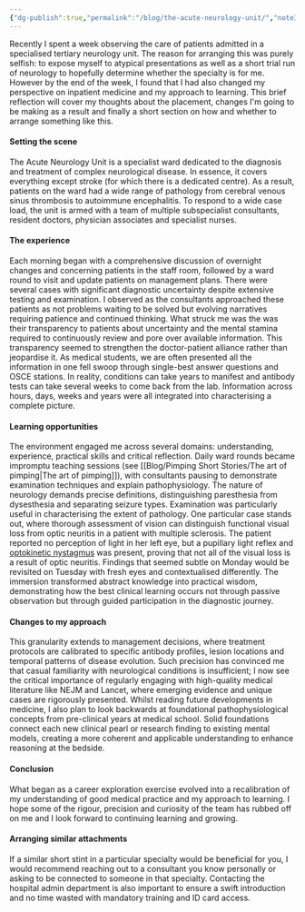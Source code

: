```yaml
---
{"dg-publish":true,"permalink":"/blog/the-acute-neurology-unit/","noteIcon":""}
---
```


Recently I spent a week observing the care of patients admitted in a specialised tertiary neurology unit. The reason for arranging this was purely selfish: to expose myself to atypical presentations as well as a short trial run of neurology to hopefully determine whether the specialty is for me. However by the end of the week, I found that I had also changed my perspective on inpatient medicine and my approach to learning. This brief reflection will cover my thoughts about the placement, changes I'm going to be making as a result and finally a short section on how and whether to arrange something like this. 
#### Setting the scene

The Acute Neurology Unit is a specialist ward dedicated to the diagnosis and treatment of complex neurological disease. In essence, it covers everything except stroke (for which there is a dedicated centre). As a result, patients on the ward had a wide range of pathology from cerebral venous sinus thrombosis to autoimmune encephalitis. To respond to a wide case load, the unit is armed with a team of multiple subspecialist consultants, resident doctors, physician associates and specialist nurses. 
#### The experience

Each morning began with a comprehensive discussion of overnight changes and concerning patients in the staff room, followed by a ward round to visit and update patients on management plans. There were several cases with significant diagnostic uncertainty despite extensive testing and examination. I observed as the consultants approached these patients as not problems waiting to be solved but evolving narratives requiring patience and continued thinking. What struck me was the was their transparency to patients about uncertainty and the mental stamina required to continuously review and pore over available information. This transparency seemed to strengthen the doctor-patient alliance rather than jeopardise it. As medical students, we are often presented all the information in one fell swoop through single-best answer questions and OSCE stations. In reality, conditions can take years to manifest and antibody tests can take several weeks to come back from the lab. Information across hours, days, weeks and years were all integrated into characterising a complete picture. 
#### Learning opportunities

The environment engaged me across several domains: understanding, experience, practical skills and critical reflection. Daily ward rounds became impromptu teaching sessions (see [[Blog/Pimping Short Stories/The art of pimping\|The art of pimping]]), with consultants pausing to demonstrate examination techniques and explain pathophysiology. The nature of neurology demands precise definitions, distinguishing paresthesia from dysesthesia and separating seizure types. Examination was particularly useful in characterising the extent of pathology. One particular case stands out, where thorough assessment of vision can distinguish functional visual loss from optic neuritis in a patient with multiple sclerosis. The patient reported no perception of light in her left eye, but a pupillary light reflex and [optokinetic nystagmus](https://www.google.com/url?sa=t&source=web&rct=j&opi=89978449&url=https://pn.bmj.com/content/24/4/285&ved=2ahUKEwjW3bebzbaMAxWgWkEAHQ7vAMcQFnoECGAQAQ&usg=AOvVaw0EHUUvY2n5UMJehqSr-gnm) was present, proving that not all of the visual loss is a result of optic neuritis. Findings that seemed subtle on Monday would be revisited on Tuesday with fresh eyes and contextualised differently. The immersion transformed abstract knowledge into practical wisdom, demonstrating how the best clinical learning occurs not through passive observation but through guided participation in the diagnostic journey. 
#### Changes to my approach

This granularity extends to management decisions, where treatment protocols are calibrated to specific antibody profiles, lesion locations and temporal patterns of disease evolution. Such precision has convinced me that casual familiarity with neurological conditions is insufficient; I now see the critical importance of regularly engaging with high-quality medical literature like NEJM and Lancet, where emerging evidence and unique cases are rigorously presented. Whilst reading future developments in medicine, I also plan to look backwards at foundational pathophysiological concepts from pre-clinical years at medical school. Solid foundations connect each new clinical pearl or research finding to existing mental models, creating a more coherent and applicable understanding to enhance reasoning at the bedside. 
#### Conclusion 

What began as a career exploration exercise evolved into a recalibration of my understanding of good medical practice and my approach to learning. I hope some of the rigour, precision and curiosity of the team has rubbed off on me and I look forward to continuing learning and growing. 
#### Arranging similar attachments

If a similar short stint in a particular specialty would be beneficial for you, I would recommend reaching out to a consultant you know personally or asking to be connected to someone in that specialty. Contacting the hospital admin department is also important to ensure a swift introduction and no time wasted with mandatory training and ID card access. 








